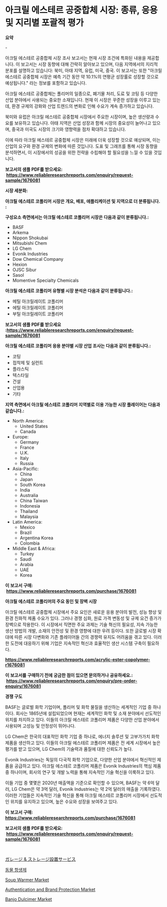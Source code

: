 <p><h1>아크릴 에스테르 공중합체 시장: 종류, 응용 및 지리별 포괄적 평가</h1></p><p><strong>요약</strong></p>
<p><p>-</p><p>아크릴 에스테르 공중합체 시장 조사 보고서는 현재 시장 조건에 특화된 내용을 제공합니다. 이 보고서는 시장 동향에 대해 간략히 알아보고 있으며, 다음 지역에서의 지리적 분포를 설명하고 있습니다: 북미, 아태 지역, 유럽, 미국, 중국. 이 보고서는 또한 "아크릴 에스테르 공중합체 시장은 예측 기간 동안 약 10.1%의 연평균 성장률로 성장할 것으로 예상됩니다." 라는 정보를 포함하고 있습니다.</p><p>아크릴 에스테르 공중합체는 폴리머의 일종으로, 폐기물 처리, 도료 및 코팅 등 다양한 산업 분야에서 사용되는 중요한 소재입니다. 현재 이 시장은 꾸준한 성장을 이루고 있는데, 환경 규제의 강화와 산업 트렌드의 변화로 인해 수요가 계속 증가하고 있습니다.</p><p>북미와 유럽은 아크릴 에스테르 공중합체 시장에서 주요한 시장이며, 높은 생산량과 수요를 보유하고 있습니다. 아태 지역은 산업 성장과 함께 시장의 중요성이 늘어나고 있으며, 중국과 미국도 시장의 크기와 영향력을 점차 확대하고 있습니다.</p><p>이에 따라 아크릴 에스테르 공중합체 시장은 미래에 더욱 성장할 것으로 예상되며, 이는 산업의 요구와 환경 규제의 변화에 따른 것입니다. 도표 및 그래프를 통해 시장 동향을 분석하면서, 이 시장에서의 성공을 위한 전략을 수립해야 할 필요성을 느낄 수 있을 것입니다.</p></p>
<p><strong>보고서의 샘플 PDF를 받으세요: &nbsp;<a href="https://www.reliableresearchreports.com/enquiry/request-sample/1676081">https://www.reliableresearchreports.com/enquiry/request-sample/1676081</a></strong></p>
<p><strong>시장 세분화:</strong></p>
<p><strong> 아크릴 에스테르 코폴리머 시장은 개요, 배포, 애플리케이션 및 지역으로 더 분류됩니다. :</strong></p>
<p><strong>구성요소 측면에서는 아크릴 에스테르 코폴리머 시장은 다음과 같이 분류됩니다.:</strong></p>
<p><ul><li>BASF</li><li>Arkema</li><li>Nippon Shokubai</li><li>Mitsubishi Chem</li><li>LG Chem</li><li>Evonik Industries</li><li>Dow Chemical Company</li><li>Hexion</li><li>OJSC Sibur</li><li>Sasol</li><li>Momentive Specialty Chemicals</li></ul></p>
<p><strong> 아크릴 에스테르 코폴리머 유형별 시장 분석은 다음과 같이 분류됩니다.:</strong></p>
<p><ul><li>메틸 아크릴레이트 코폴리머</li><li>에틸 아크릴레이트 코폴리머</li><li>부틸 아크릴레이트 코폴리머</li></ul></p>
<p><strong>보고서의 샘플 PDF를 받으세요 :<a href="https://www.reliableresearchreports.com/enquiry/request-sample/1676081">https://www.reliableresearchreports.com/enquiry/request-sample/1676081</a></strong></p>
<p><strong> 아크릴 에스테르 코폴리머 응용 분야별 시장 산업 조사는 다음과 같이 분류됩니다.:</strong></p>
<p><ul><li>코팅</li><li>접착제 및 실런트</li><li>플라스틱</li><li>텍스타일</li><li>건설</li><li>산업용</li><li>기타</li></ul></p>
<p><strong>지역 측면에서 아크릴 에스테르 코폴리머 지역별로 이용 가능한 시장 플레이어는 다음과 같습니다.:</strong></p>
<p><ul>
    <li>
        North America:
        <ul>
            <li>United States</li>
            <li>Canada</li>
        </ul>
    </li>
    <li>
        Europe:
        <ul>
            <li>Germany</li>
            <li>France</li>
            <li>U.K.</li>
            <li>Italy</li>
            <li>Russia</li>
        </ul>
    </li>
    <li>
        Asia-Pacific:
        <ul>
            <li>China</li>
            <li>Japan</li>
            <li>South Korea</li>
            <li>India</li>
            <li>Australia</li>
            <li>China Taiwan</li>
            <li>Indonesia</li>
            <li>Thailand</li>
            <li>Malaysia</li>
        </ul>
    </li>
    <li>
        Latin America:
        <ul>
            <li>Mexico</li>
            <li>Brazil</li>
            <li>Argentina Korea</li>
            <li>Colombia</li>
        </ul>
    </li>
    <li>
        Middle East & Africa:
        <ul>
            <li>Turkey</li>
            <li>Saudi</li>
            <li>Arabia</li>
            <li>UAE</li>
            <li>Korea</li>
        </ul>
    </li>
    </ul></p>
<p><strong>이 보고서 구매: &nbsp;<a href="https://www.reliableresearchreports.com/purchase/1676081">https://www.reliableresearchreports.com/purchase/1676081</a></strong></p>
<p><strong>아크릴 에스테르 코폴리머의 주요 동인 및 장벽 시장</strong></p>
<p><p>아크릴 에스테르 공중합체 시장에서 주요 요인은 새로운 응용 분야의 발전, 성능 향상 및 환경 친화적 제품 수요가 있다. 그러나 경쟁 심화, 원료 가격 변동성 및 규제 요건 증가가 장벽으로 작용한다. 이 시장에서 직면한 주요 과제는 기술 혁신의 필요성, 지속 가능한 생산 방법의 개발, 소재의 안전성 및 환경 영향에 대한 우려 등이다. 또한 글로벌 시장 확대에 따른 시장 다변화와 기존 플레이어들 간의 경쟁력 유지도 어려움을 겪고 있다. 이러한 도전에 대응하기 위해 기업은 지속적인 혁신과 효율적인 생산 시스템 구축이 필요하다.</p></p>
<p><strong><a href="https://www.reliableresearchreports.com/acrylic-ester-copolymer-r1676081">https://www.reliableresearchreports.com/acrylic-ester-copolymer-r1676081</a></strong></p>
<p><strong>이 보고서를 구매하기 전에 궁금한 점이 있으면 문의하거나 공유하세요.: &nbsp;<a href="https://www.reliableresearchreports.com/enquiry/pre-order-enquiry/1676081">https://www.reliableresearchreports.com/enquiry/pre-order-enquiry/1676081</a></strong></p>
<p><strong>경쟁 구도</strong></p>
<p><p>BASF는 글로벌 화학 기업이며, 폴리머 및 화학 물질을 생산하는 세계적인 기업 중 하나이다. 회사는 1865년에 설립되었으며 현재는 세계적인 화학 및 소재 분야에서 선도적인 위치를 차지하고 있다. 이들의 아크릴 에스테르 코폴리머 제품은 다양한 산업 분야에서 사용되며 고성능 및 안정성이 뛰어나다. </p><p>LG Chem은 한국의 대표적인 화학 기업 중 하나로, 에너지 솔루션 및 고부가가치 화학제품을 생산하고 있다. 이들의 아크릴 에스테르 코폴리머 제품은 전 세계 시장에서 높은 평가를 받고 있으며, LG Chem의 기술력과 품질에 대한 신뢰도가 높다. </p><p>Evonik Industries는 독일의 다국적 화학 기업으로, 다양한 산업 분야에서 혁신적인 제품을 공급하고 있다. 아크릴 에스테르 코폴리머 제품은 Evonik Industries의 핵심 제품 중 하나이며, 회사의 연구 및 개발 노력을 통해 지속적인 기술 혁신을 이룩하고 있다. </p><p>이들 기업 중 몇몇은 2020년 매출액을 기준으로 확인할 수 있으며, BASF는 약 6억 달러, LG Chem은 약 3억 달러, Evonik Industries는 약 2억 달러의 매출을 기록하였다. 이러한 기업들은 지속적인 기술 혁신을 통해 아크릴 에스테르 코폴리머 시장에서 선도적인 위치를 유지하고 있으며, 높은 수요와 성장을 보여주고 있다.</p></p>
<p><strong>이 보고서 구매: &nbsp; <a href="https://www.reliableresearchreports.com/purchase/1676081">https://www.reliableresearchreports.com/purchase/1676081</a></strong></p>
<p><strong>보고서의 샘플 PDF를 받으세요: &nbsp;<a href="https://www.reliableresearchreports.com/enquiry/request-sample/1676081">https://www.reliableresearchreports.com/enquiry/request-sample/1676081</a></strong><strong></strong></p>
<p>&nbsp;</p>
<p><p><a href="https://github.com/schmahlson/Market-Research-Report-List-1/blob/main/189924980211.md">ガレージ & ストレージ設置サービス</a></p><p><a href="https://github.com/rcabello548/Market-Research-Report-List-1/blob/main/622396474842.md">동물 항생제</a></p><p><a href="https://issuu.com/reportprime-2/docs/soup-warmer-market-size-2030.pptx">Soup Warmer Market</a></p><p><a href="https://github.com/markusgodoy/Market-Research-Report-List-3/blob/main/authentication-and-brand-protection-market.md">Authentication and Brand Protection Market</a></p><p><a href="https://issuu.com/reportprime-2/docs/banjo-dulcimer-market-size-2030.pptx">Banjo Dulcimer Market</a></p></p>